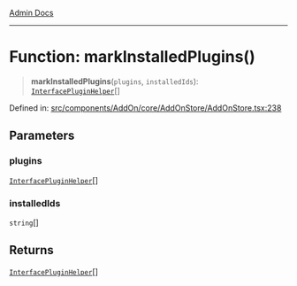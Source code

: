 [Admin Docs](/)

***

# Function: markInstalledPlugins()

> **markInstalledPlugins**(`plugins`, `installedIds`): [`InterfacePluginHelper`](../../../../../../types/AddOn/interface/interfaces/InterfacePluginHelper.md)[]

Defined in: [src/components/AddOn/core/AddOnStore/AddOnStore.tsx:238](https://github.com/PalisadoesFoundation/talawa-admin/blob/main/src/components/AddOn/core/AddOnStore/AddOnStore.tsx#L238)

## Parameters

### plugins

[`InterfacePluginHelper`](../../../../../../types/AddOn/interface/interfaces/InterfacePluginHelper.md)[]

### installedIds

`string`[]

## Returns

[`InterfacePluginHelper`](../../../../../../types/AddOn/interface/interfaces/InterfacePluginHelper.md)[]
